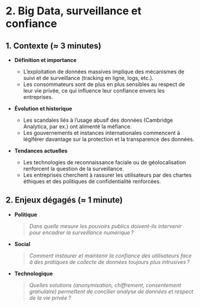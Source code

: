 # 2. Big Data, surveillance et confiance

## 1. Contexte (≈ 3 minutes)

- **Définition et importance**  
  - L’exploitation de données massives implique des mécanismes de suivi et de surveillance (tracking en ligne, logs, etc.).  
  - Les consommateurs sont de plus en plus sensibles au respect de leur vie privée, ce qui influence leur confiance envers les entreprises.

- **Évolution et historique**  
  - Les scandales liés à l’usage abusif des données (Cambridge Analytica, par ex.) ont alimenté la méfiance.  
  - Les gouvernements et instances internationales commencent à légiférer davantage sur la protection et la transparence des données.

- **Tendances actuelles**  
  - Les technologies de reconnaissance faciale ou de géolocalisation renforcent la question de la surveillance.  
  - Les entreprises cherchent à rassurer les utilisateurs par des chartes éthiques et des politiques de confidentialité renforcées.

## 2. Enjeux dégagés (≈ 1 minute)

- **Politique**  
  > *Dans quelle mesure les pouvoirs publics doivent-ils intervenir pour encadrer la surveillance numérique ?*

- **Social**  
  > *Comment instaurer et maintenir la confiance des utilisateurs face à des pratiques de collecte de données toujours plus intrusives ?*

- **Technologique**  
  > *Quelles solutions (anonymisation, chiffrement, consentement granulaire) permettent de concilier analyse de données et respect de la vie privée ?*

